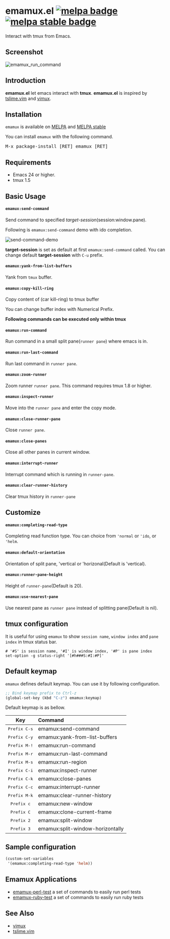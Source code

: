 # emamux.el [![melpa badge][melpa-badge]][melpa-link] [![melpa stable badge][melpa-stable-badge]][melpa-stable-link]

Interact with tmux from Emacs.


## Screenshot

![emamux_run_command](image/run_command_screenshot.png)


## Introduction

**emamux.el** let emacs interact with **tmux**.
**emamux.el** is inspired by [tslime.vim](https://github.com/kikijump/tslime.vim) and
[vimux](https://github.com/benmills/vimux/).


## Installation

`emamux` is available on [MELPA](https://melpa.org/) and [MELPA stable](https://stable.melpa.org/)

You can install `emamux` with the following command.

<kbd>M-x package-install [RET] emamux [RET]</kbd>


## Requirements

* Emacs 24 or higher.
* tmux 1.5


## Basic Usage

#### `emamux:send-command`

Send command to specified *target-session*(session:window.pane).

Following is `emamux:send-command` demo with ido completion.

![send-command-demo](image/send-command-demo.gif)

**target-session** is set as default at first `emamux:send-command` called.
You can change default **target-session** with `C-u` prefix.

#### `emamux:yank-from-list-buffers`

Yank from `tmux` buffer.


#### `emamux:copy-kill-ring`

Copy content of (car kill-ring) to tmux buffer

You can change buffer index with Numerical Prefix.


**Following commands can be executed only within tmux**

#### `emamux:run-command`

Run command in a small split pane(`runner pane`) where emacs is in.

#### `emamux:run-last-command`

Run last command in `runner pane`.

#### `emamux:zoom-runner`

Zoom runner `runner pane`. This command requires tmux 1.8 or higher.

#### `emamux:inspect-runner`

Move into the `runner pane` and enter the copy mode.

#### `emamux:close-runner-pane`

Close `runner pane`.

#### `emamux:close-panes`

Close all other panes in current window.

#### `emamux:interrupt-runner`

Interrupt command which is running in `runner-pane`.

#### `emamux:clear-runner-history`

Clear tmux history in `runner-pane`


## Customize

#### `emamux:completing-read-type`

Completing read function type. You can choice from `'normal` or `'ido`, or `'helm`.

#### `emamux:default-orientation`

Orientation of split pane, 'vertical or 'horizonal(Default is 'vertical).

#### `emamux:runner-pane-height`

Height of `runner-pane`(Default is 20).


#### `emamux:use-nearest-pane`

Use nearest pane as `runner pane` instead of splitting pane(Default is nil).


## tmux configuration

It is useful for using `emamux` to show `session name`, `window index` and
`pane index` in tmux status bar.

```
# '#S' is session name, '#I' is window index, '#P' is pane index
set-option -g status-right '[#h###S:#I:#P]'
```

## Default keymap

`emamux` defines default keymap. You can use it by following configuration.

```lisp
;; Bind keymap prefix to Ctrl-z
(global-set-key (kbd "C-z") emamux:keymap)
```

Default keymap is as bellow.

| Key                   | Command                          |
|:---------------------:|:---------------------------------|
| <kbd>Prefix C-s</kbd> | emamux:send-command              |
| <kbd>Prefix C-y</kbd> | emamux:yank-from-list-buffers    |
| <kbd>Prefix M-!</kbd> | emamux:run-command               |
| <kbd>Prefix M-r</kbd> | emamux:run-last-command          |
| <kbd>Prefix M-s</kbd> | emamux:run-region                |
| <kbd>Prefix C-i</kbd> | emamux:inspect-runner            |
| <kbd>Prefix C-k</kbd> | emamux:close-panes               |
| <kbd>Prefix C-c</kbd> | emamux:interrupt-runner          |
| <kbd>Prefix M-k</kbd> | emamux:clear-runner-history      |
| <kbd>Prefix c</kbd>   | emamux:new-window                |
| <kbd>Prefix C</kbd>   | emamux:clone-current-frame       |
| <kbd>Prefix 2</kbd>   | emamux:split-window              |
| <kbd>Prefix 3</kbd>   | emamux:split-window-horizontally |


## Sample configuration

```lisp
(custom-set-variables
 '(emamux:completing-read-type 'helm))
```

## Emamux Applications

* [emamux-perl-test](https://github.com/syohex/emamux-perl-test) a set of commands to easily run perl tests
* [emamux-ruby-test](https://github.com/syohex/emamux-ruby-test) a set of commands to easily run ruby tests


## See Also
* [vimux](https://github.com/benmills/vimux/)
* [tslime.vim](https://github.com/kikijump/tslime.vim)

[melpa-link]: https://melpa.org/#/emamux
[melpa-stable-link]: https://stable.melpa.org/#/emamux
[melpa-badge]: https://melpa.org/packages/emamux-badge.svg
[melpa-stable-badge]: https://stable.melpa.org/packages/emamux-badge.svg
